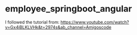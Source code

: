 # employee_springboot_angular
I followed the tutorial from: https://www.youtube.com/watch?v=Gx4iBLKLVHk&t=2974s&ab_channel=Amigoscode
